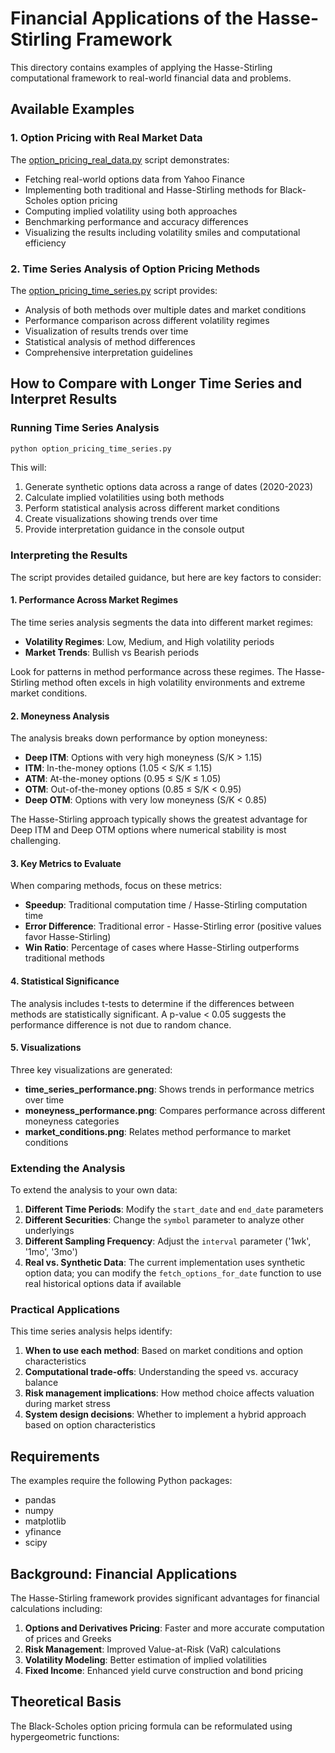 # Financial Applications of the Hasse-Stirling Framework

This directory contains examples of applying the Hasse-Stirling computational framework to real-world financial data and problems.

## Available Examples

### 1. Option Pricing with Real Market Data

The [option_pricing_real_data.py](option_pricing_real_data.py) script demonstrates:

- Fetching real-world options data from Yahoo Finance
- Implementing both traditional and Hasse-Stirling methods for Black-Scholes option pricing
- Computing implied volatility using both approaches
- Benchmarking performance and accuracy differences
- Visualizing the results including volatility smiles and computational efficiency

### 2. Time Series Analysis of Option Pricing Methods

The [option_pricing_time_series.py](option_pricing_time_series.py) script provides:

- Analysis of both methods over multiple dates and market conditions
- Performance comparison across different volatility regimes
- Visualization of results trends over time
- Statistical analysis of method differences
- Comprehensive interpretation guidelines

## How to Compare with Longer Time Series and Interpret Results

### Running Time Series Analysis

```bash
python option_pricing_time_series.py
```

This will:
1. Generate synthetic options data across a range of dates (2020-2023)
2. Calculate implied volatilities using both methods
3. Perform statistical analysis across different market conditions
4. Create visualizations showing trends over time
5. Provide interpretation guidance in the console output

### Interpreting the Results

The script provides detailed guidance, but here are key factors to consider:

#### 1. Performance Across Market Regimes

The time series analysis segments the data into different market regimes:
- **Volatility Regimes**: Low, Medium, and High volatility periods
- **Market Trends**: Bullish vs Bearish periods

Look for patterns in method performance across these regimes. The Hasse-Stirling method often excels in high volatility environments and extreme market conditions.

#### 2. Moneyness Analysis

The analysis breaks down performance by option moneyness:
- **Deep ITM**: Options with very high moneyness (S/K > 1.15)
- **ITM**: In-the-money options (1.05 < S/K ≤ 1.15)
- **ATM**: At-the-money options (0.95 ≤ S/K ≤ 1.05)
- **OTM**: Out-of-the-money options (0.85 ≤ S/K < 0.95)
- **Deep OTM**: Options with very low moneyness (S/K < 0.85)

The Hasse-Stirling approach typically shows the greatest advantage for Deep ITM and Deep OTM options where numerical stability is most challenging.

#### 3. Key Metrics to Evaluate

When comparing methods, focus on these metrics:

- **Speedup**: Traditional computation time / Hasse-Stirling computation time
- **Error Difference**: Traditional error - Hasse-Stirling error (positive values favor Hasse-Stirling)
- **Win Ratio**: Percentage of cases where Hasse-Stirling outperforms traditional methods

#### 4. Statistical Significance

The analysis includes t-tests to determine if the differences between methods are statistically significant. A p-value < 0.05 suggests the performance difference is not due to random chance.

#### 5. Visualizations

Three key visualizations are generated:

- **time_series_performance.png**: Shows trends in performance metrics over time
- **moneyness_performance.png**: Compares performance across different moneyness categories
- **market_conditions.png**: Relates method performance to market conditions

### Extending the Analysis

To extend the analysis to your own data:

1. **Different Time Periods**: Modify the `start_date` and `end_date` parameters
2. **Different Securities**: Change the `symbol` parameter to analyze other underlyings
3. **Different Sampling Frequency**: Adjust the `interval` parameter ('1wk', '1mo', '3mo')
4. **Real vs. Synthetic Data**: The current implementation uses synthetic option data; you can modify the `fetch_options_for_date` function to use real historical options data if available

### Practical Applications

This time series analysis helps identify:

1. **When to use each method**: Based on market conditions and option characteristics
2. **Computational trade-offs**: Understanding the speed vs. accuracy balance
3. **Risk management implications**: How method choice affects valuation during market stress
4. **System design decisions**: Whether to implement a hybrid approach based on option characteristics

## Requirements

The examples require the following Python packages:

- pandas
- numpy
- matplotlib
- yfinance
- scipy

## Background: Financial Applications

The Hasse-Stirling framework provides significant advantages for financial calculations including:

1. **Options and Derivatives Pricing**: Faster and more accurate computation of prices and Greeks
2. **Risk Management**: Improved Value-at-Risk (VaR) calculations
3. **Volatility Modeling**: Better estimation of implied volatilities
4. **Fixed Income**: Enhanced yield curve construction and bond pricing

## Theoretical Basis

The Black-Scholes option pricing formula can be reformulated using hypergeometric functions:

